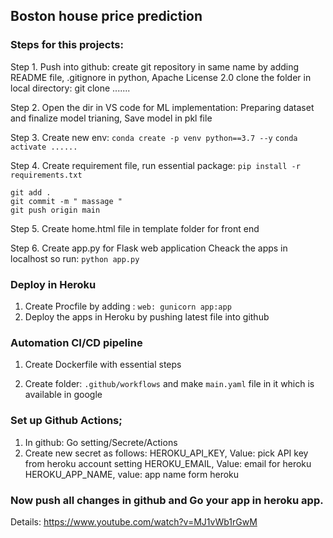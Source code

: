 ## Boston house price prediction

### Steps for this projects:

Step 1. Push into github: create git repository in same name by adding README file, .gitignore in python, Apache License 2.0 
        clone the folder in local directory: git clone .......

Step 2. Open the dir in VS code for ML implementation:
        Preparing dataset and finalize model trianing, Save model in pkl file

Step 3. Create new env: ``` conda create -p venv python==3.7 --y ```
          ``` conda activate ......  ```
          
Step 4. Create requirement file, run essential package:  ``` pip install -r requirements.txt ```

```
git add .
git commit -m " massage "
git push origin main
```
Step 5. Create home.html file in template folder for front end 

Step 6. Create app.py for Flask web application 
        Cheack the apps in localhost so run: ``` python app.py ```

### Deploy in Heroku 
1. Create Procfile by adding :   ``` web: gunicorn app:app  ```
2. Deploy the apps in Heroku by pushing latest file into github

### Automation CI/CD pipeline

1. Create Dockerfile with essential steps 
    
2. Create folder: ``` .github/workflows ``` and make ``` main.yaml ``` file in it which is available in google
     
### Set up Github Actions;  
  1. In github:  Go setting/Secrete/Actions   
  2. Create new secret as follows: 
            HEROKU_API_KEY, Value: pick API key from heroku account setting 
            HEROKU_EMAIL,   Value: email for heroku
            HEROKU_APP_NAME,  value: app name form heroku

### Now push all changes in github and Go your app in heroku app.



Details: https://www.youtube.com/watch?v=MJ1vWb1rGwM
